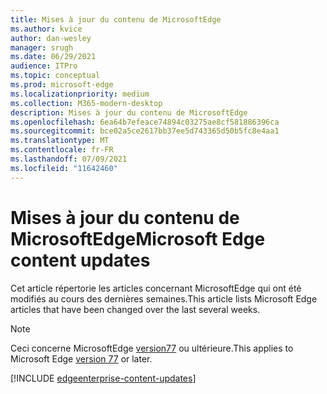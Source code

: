 ```yaml
---
title: Mises à jour du contenu de MicrosoftEdge
ms.author: kvice
author: dan-wesley
manager: srugh
ms.date: 06/29/2021
audience: ITPro
ms.topic: conceptual
ms.prod: microsoft-edge
ms.localizationpriority: medium
ms.collection: M365-modern-desktop
description: Mises à jour du contenu de MicrosoftEdge
ms.openlocfilehash: 6ea64b7efeace74894c03275ae8cf581886396ca
ms.sourcegitcommit: bce02a5ce2617bb37ee5d743365d50b5fc8e4aa1
ms.translationtype: MT
ms.contentlocale: fr-FR
ms.lasthandoff: 07/09/2021
ms.locfileid: "11642460"
---
```

# <a name="microsoft-edge-content-updates"></a><span data-ttu-id="aad92-103">Mises à jour du contenu de MicrosoftEdge</span><span class="sxs-lookup"><span data-stu-id="aad92-103">Microsoft Edge content updates</span></span>

<span data-ttu-id="aad92-104">Cet article répertorie les articles concernant MicrosoftEdge qui ont été modifiés au cours des dernières semaines.</span><span class="sxs-lookup"><span data-stu-id="aad92-104">This article lists Microsoft Edge articles that have been changed over the last several weeks.</span></span>

> [!NOTE]
> <span data-ttu-id="aad92-105">Ceci concerne MicrosoftEdge [version77](https://support.microsoft.com/help/4027011/microsoft-edge-find-out-which-version-you-have?ocid=MicrosoftStore-EdgeVersion) ou ultérieure.</span><span class="sxs-lookup"><span data-stu-id="aad92-105">This applies to Microsoft Edge [version 77](https://support.microsoft.com/help/4027011/microsoft-edge-find-out-which-version-you-have?ocid=MicrosoftStore-EdgeVersion) or later.</span></span>

[!INCLUDE [edgeenterprise-content-updates](./includes/edgeenterprise-content-updates.md)]
